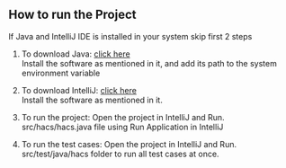 ## How to run the Project
If Java and IntelliJ IDE is installed in your system skip first 2 steps

1.	To download Java: [click here](https://java.com/en/download/)  
	Install the software as mentioned in it, and add its path to the system environment variable

2. 	To download IntelliJ: [click here](https://www.jetbrains.com/idea/download)  
	Install the software as mentioned in it.

3.  To run the project:
	Open the project in IntelliJ and Run. src/hacs/hacs.java file using Run Application in IntelliJ

4.  To run the test cases:
    Open the project in IntelliJ and Run. src/test/java/hacs folder to run all test cases at once.
    



